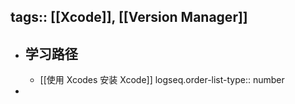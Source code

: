 tags:: [[Xcode]], [[Version Manager]]
---

- ## 学习路径
	- [[使用 Xcodes 安装 Xcode]]
	  logseq.order-list-type:: number
-